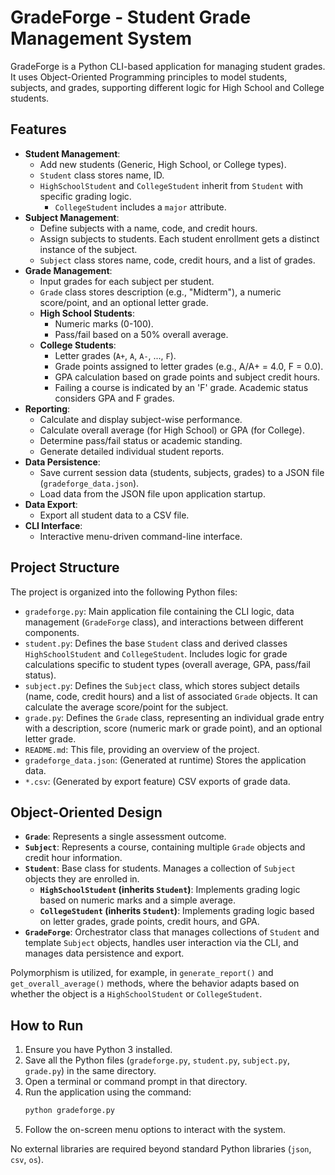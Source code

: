 # GradeForge - Student Grade Management System

GradeForge is a Python CLI-based application for managing student grades. It uses Object-Oriented Programming principles to model students, subjects, and grades, supporting different logic for High School and College students.

## Features

-   **Student Management**:
    -   Add new students (Generic, High School, or College types).
    -   `Student` class stores name, ID.
    -   `HighSchoolStudent` and `CollegeStudent` inherit from `Student` with specific grading logic.
        -   `CollegeStudent` includes a `major` attribute.
-   **Subject Management**:
    -   Define subjects with a name, code, and credit hours.
    -   Assign subjects to students. Each student enrollment gets a distinct instance of the subject.
    -   `Subject` class stores name, code, credit hours, and a list of grades.
-   **Grade Management**:
    -   Input grades for each subject per student.
    -   `Grade` class stores description (e.g., "Midterm"), a numeric score/point, and an optional letter grade.
    -   **High School Students**:
        -   Numeric marks (0-100).
        -   Pass/fail based on a 50% overall average.
    -   **College Students**:
        -   Letter grades (`A+`, `A`, `A-`, ..., `F`).
        -   Grade points assigned to letter grades (e.g., A/A+ = 4.0, F = 0.0).
        -   GPA calculation based on grade points and subject credit hours.
        -   Failing a course is indicated by an 'F' grade. Academic status considers GPA and F grades.
-   **Reporting**:
    -   Calculate and display subject-wise performance.
    -   Calculate overall average (for High School) or GPA (for College).
    -   Determine pass/fail status or academic standing.
    -   Generate detailed individual student reports.
-   **Data Persistence**:
    -   Save current session data (students, subjects, grades) to a JSON file (`gradeforge_data.json`).
    -   Load data from the JSON file upon application startup.
-   **Data Export**:
    -   Export all student data to a CSV file.
-   **CLI Interface**:
    -   Interactive menu-driven command-line interface.

## Project Structure

The project is organized into the following Python files:

-   `gradeforge.py`: Main application file containing the CLI logic, data management (`GradeForge` class), and interactions between different components.
-   `student.py`: Defines the base `Student` class and derived classes `HighSchoolStudent` and `CollegeStudent`. Includes logic for grade calculations specific to student types (overall average, GPA, pass/fail status).
-   `subject.py`: Defines the `Subject` class, which stores subject details (name, code, credit hours) and a list of associated `Grade` objects. It can calculate the average score/point for the subject.
-   `grade.py`: Defines the `Grade` class, representing an individual grade entry with a description, score (numeric mark or grade point), and an optional letter grade.
-   `README.md`: This file, providing an overview of the project.
-   `gradeforge_data.json`: (Generated at runtime) Stores the application data.
-   `*.csv`: (Generated by export feature) CSV exports of grade data.

## Object-Oriented Design

-   **`Grade`**: Represents a single assessment outcome.
-   **`Subject`**: Represents a course, containing multiple `Grade` objects and credit hour information.
-   **`Student`**: Base class for students. Manages a collection of `Subject` objects they are enrolled in.
    -   **`HighSchoolStudent` (inherits `Student`)**: Implements grading logic based on numeric marks and a simple average.
    -   **`CollegeStudent` (inherits `Student`)**: Implements grading logic based on letter grades, grade points, credit hours, and GPA.
-   **`GradeForge`**: Orchestrator class that manages collections of `Student` and template `Subject` objects, handles user interaction via the CLI, and manages data persistence and export.

Polymorphism is utilized, for example, in `generate_report()` and `get_overall_average()` methods, where the behavior adapts based on whether the object is a `HighSchoolStudent` or `CollegeStudent`.

## How to Run

1.  Ensure you have Python 3 installed.
2.  Save all the Python files (`gradeforge.py`, `student.py`, `subject.py`, `grade.py`) in the same directory.
3.  Open a terminal or command prompt in that directory.
4.  Run the application using the command:
    ```bash
    python gradeforge.py
    ```
5.  Follow the on-screen menu options to interact with the system.

No external libraries are required beyond standard Python libraries (`json`, `csv`, `os`). 
